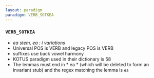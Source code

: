 ```yaml
---
layout: paradigm
paradigm: VERB_SOTKEA
---
```

### ` VERB_SOTKEA `

* _ea stem, ea : i variations_
* Universal POS is VERB and legacy POS is VERB
* suffixes use back vowel harmony
* KOTUS paradigm used in their dictionary is 58
* The lemmas must end in * ea * (which will be deleted to form an invariant stub) and the regex matching the lemma is ` ea `
